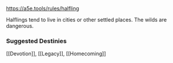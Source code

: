 https://a5e.tools/rules/halfling

Halflings tend to live in cities or other settled places. The wilds are dangerous.

### Suggested Destinies

[[Devotion]], [[Legacy]], [[Homecoming]]
